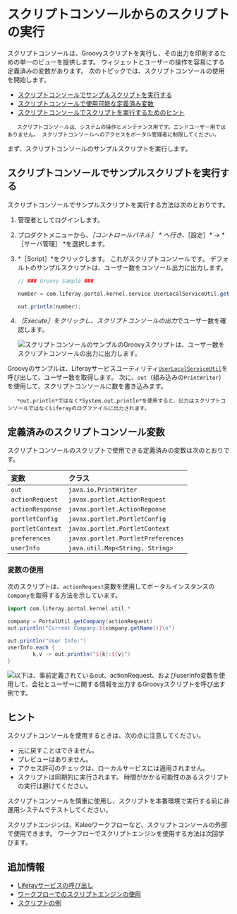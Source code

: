 # スクリプトコンソールからのスクリプトの実行

スクリプトコンソールは、Groovyスクリプトを実行し、その出力を印刷するための単一のビューを提供します。 ウィジェットとユーザーの操作を容易にする定義済みの変数があります。 次のトピックでは、スクリプトコンソールの使用を開始します。

* [スクリプトコンソールでサンプルスクリプトを実行する](#running-a-sample-script-in-the-script-console)
* [スクリプトコンソールで使用可能な定義済み変数](#predefined-variables)
* [スクリプトコンソールでスクリプトを実行するためのヒント](#tips)

```important::
   スクリプトコンソールは、システムの操作とメンテナンス用です。エンドユーザー用ではありません。 スクリプトコンソールへのアクセスをポータル管理者に制限してください。
```

まず、スクリプトコンソールのサンプルスクリプトを実行します。

## スクリプトコンソールでサンプルスクリプトを実行する

スクリプトコンソールでサンプルスクリプトを実行する方法は次のとおりです。

1. 管理者としてログインします。
1. プロダクトメニューから、*［コントロールパネル］ * へ行き、*［設定］* &rarr; *［サーバ管理］ *を選択します。
1. *［Script］*をクリックします。 これがスクリプトコンソールです。 デフォルトのサンプルスクリプトは、ユーザー数をコンソール出力に出力します。

    ```groovy
    // ### Groovy Sample ###

    number = com.liferay.portal.kernel.service.UserLocalServiceUtil.getUsersCount();

    out.println(number);
    ```

1. *［Execute］*をクリックし、スクリプトコンソールの*出力*でユーザー数を確認します。

    ![スクリプトコンソールのサンプルのGroovyスクリプトは、ユーザー数をスクリプトコンソールの出力に出力します。](./running-scripts-from-the-script-console/images/01.png)

Groovyのサンプルは、Liferayサービスユーティリティ[`UserLocalServiceUtil`](https://learn.liferay.com/reference/latest/en/dxp/javadocs/portal-kernel/com/liferay/portal/kernel/service/UserLocalServiceUtil.html)を呼び出して、ユーザー数を取得します。 次に、`out`（組み込みの`PrintWriter`）を使用して、スクリプトコンソールに数を書き込みます。

```note::
   *out.println*ではなく*System.out.println*を使用すると、出力はスクリプトコンソールではなくLiferayのログファイルに出力されます。
```

## 定義済みのスクリプトコンソール変数

スクリプトコンソールのスクリプトで使用できる定義済みの変数は次のとおりです。

| 変数               | クラス                                   |
|:---------------- |:------------------------------------- |
| `out`            | `java.io.PrintWriter`                 |
| `actionRequest`  | `javax.portlet.ActionRequest`         |
| `actionResponse` | `javax.portlet.ActionReponse`         |
| `portletConfig`  | `javax.portlet.PortletConfig`         |
| `portletContext` | `javax.portlet.PortletContext`        |
| `preferences`    | `javax.portlet.PortletPreferences`    |
| `userInfo`       | `java.util.Map<String, String>` |

### 変数の使用

次のスクリプトは、`actionRequest`変数を使用してポータルインスタンスの`Company`を取得する方法を示しています。

```groovy
import com.liferay.portal.kernel.util.*

company = PortalUtil.getCompany(actionRequest)
out.println("Current Company:${company.getName()}\n")

out.println("User Info:")
userInfo.each {
        k,v -> out.println("${k}:${v}")
}
```

![以下は、事前定義されているout、actionRequest、およびuserInfo変数を使用して、会社とユーザーに関する情報を出力するGroovyスクリプトを呼び出す例です。](./running-scripts-from-the-script-console/images/02.png)

## ヒント

スクリプトコンソールを使用するときは、次の点に注意してください。

* 元に戻すことはできません。
* プレビューはありません。
* アクセス許可のチェックは、ローカルサービスには適用されません。
* スクリプトは同期的に実行されます。 時間がかかる可能性のあるスクリプトの実行は避けてください。

スクリプトコンソールを慎重に使用し、スクリプトを本番環境で実行する前に非運用システムでテストしてください。

スクリプトエンジンは、Kaleoワークフローなど、スクリプトコンソールの外部で使用できます。 ワークフローでスクリプトエンジンを使用する方法は次回学びます。

## 追加情報

* [Liferayサービスの呼び出し](./invoking-liferay-services-from-scripts.md)
* [ワークフローでのスクリプトエンジンの使用](../../process-automation/workflow/developer-guide/using-the-script-engine-in-workflow.md)
* [スクリプトの例](./script-examples.md)
